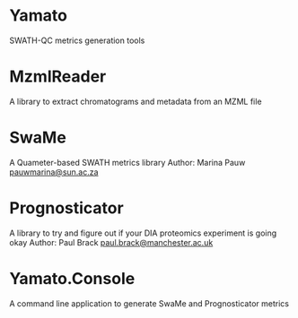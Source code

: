 # Yamato
SWATH-QC metrics generation tools

# MzmlReader
A library to extract chromatograms and metadata from an MZML file

# SwaMe
A Quameter-based SWATH metrics library
Author: Marina Pauw
pauwmarina@sun.ac.za

# Prognosticator
A library to try and figure out if your DIA proteomics experiment is going okay
Author: Paul Brack
paul.brack@manchester.ac.uk

# Yamato.Console
A command line application to generate SwaMe and Prognosticator metrics

